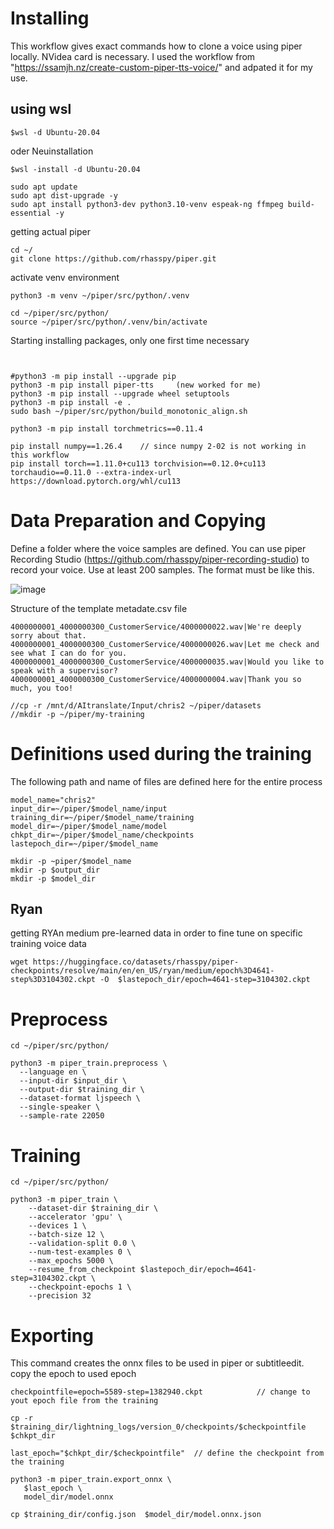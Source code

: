# Installing
This workflow gives exact commands how to clone a voice using piper locally. NVidea card is necessary. I used the workflow from "https://ssamjh.nz/create-custom-piper-tts-voice/" and adpated it for my use.

## using wsl 
```
$wsl -d Ubuntu-20.04
```
oder Neuinstallation

```
$wsl -install -d Ubuntu-20.04
```

```
sudo apt update
sudo apt dist-upgrade -y
sudo apt install python3-dev python3.10-venv espeak-ng ffmpeg build-essential -y
```
getting actual piper
```
cd ~/
git clone https://github.com/rhasspy/piper.git
```
activate venv environment

```
python3 -m venv ~/piper/src/python/.venv

cd ~/piper/src/python/
source ~/piper/src/python/.venv/bin/activate
```

Starting installing packages, only one first time necessary
```


#python3 -m pip install --upgrade pip
python3 -m pip install piper-tts     (new worked for me)
python3 -m pip install --upgrade wheel setuptools
python3 -m pip install -e .
sudo bash ~/piper/src/python/build_monotonic_align.sh

python3 -m pip install torchmetrics==0.11.4

pip install numpy==1.26.4    // since numpy 2-02 is not working in this workflow
pip install torch==1.11.0+cu113 torchvision==0.12.0+cu113 torchaudio==0.11.0 --extra-index-url https://download.pytorch.org/whl/cu113

```
# Data Preparation and Copying
Define a folder where the voice samples are defined. You can use piper Recording Studio (https://github.com/rhasspy/piper-recording-studio)  to record your voice. Use at least 200 samples. 
The format must be like this.

![image](https://github.com/user-attachments/assets/20024ba6-2f71-41d4-a5f4-c77b102d13f6)

Structure of the template metadate.csv file 

```
4000000001_4000000300_CustomerService/4000000022.wav|We're deeply sorry about that.
4000000001_4000000300_CustomerService/4000000026.wav|Let me check and see what I can do for you.
4000000001_4000000300_CustomerService/4000000035.wav|Would you like to speak with a supervisor?
4000000001_4000000300_CustomerService/4000000004.wav|Thank you so much, you too!
```

```
//cp -r /mnt/d/AItranslate/Input/chris2 ~/piper/datasets
//mkdir -p ~/piper/my-training
```

# Definitions used during the training
The following path and name of files are defined here for the entire process

```
model_name="chris2"
input_dir=~/piper/$model_name/input
training_dir=~/piper/$model_name/training
model_dir=~/piper/$model_name/model
chkpt_dir=~/piper/$model_name/checkpoints
lastepoch_dir=~/piper/$model_name

mkdir -p ~piper/$model_name
mkdir -p $output_dir
mkdir -p $model_dir

```
## Ryan
getting RYAn medium pre-learned data in order to fine tune on specific training voice data
```
wget https://huggingface.co/datasets/rhasspy/piper-checkpoints/resolve/main/en/en_US/ryan/medium/epoch%3D4641-step%3D3104302.ckpt -O  $lastepoch_dir/epoch=4641-step=3104302.ckpt
```

# Preprocess
```
cd ~/piper/src/python/

python3 -m piper_train.preprocess \
  --language en \
  --input-dir $input_dir \
  --output-dir $training_dir \
  --dataset-format ljspeech \
  --single-speaker \
  --sample-rate 22050
```

# Training

```
cd ~/piper/src/python/

python3 -m piper_train \
    --dataset-dir $training_dir \
    --accelerator 'gpu' \
    --devices 1 \
    --batch-size 12 \
    --validation-split 0.0 \
    --num-test-examples 0 \
    --max_epochs 5000 \
    --resume_from_checkpoint $lastepoch_dir/epoch=4641-step=3104302.ckpt \
    --checkpoint-epochs 1 \
    --precision 32
```


# Exporting
This command creates the onnx files to be used in piper or subtitleedit.
copy the epoch to used epoch
```
checkpointfile=epoch=5589-step=1382940.ckpt            // change to yout epoch file from the training

cp -r $training_dir/lightning_logs/version_0/checkpoints/$checkpointfile $chkpt_dir
```

```
last_epoch="$chkpt_dir/$checkpointfile"  // define the checkpoint from the training

python3 -m piper_train.export_onnx \
   $last_epoch \
   model_dir/model.onnx
    
cp $training_dir/config.json  $model_dir/model.onnx.json
```
